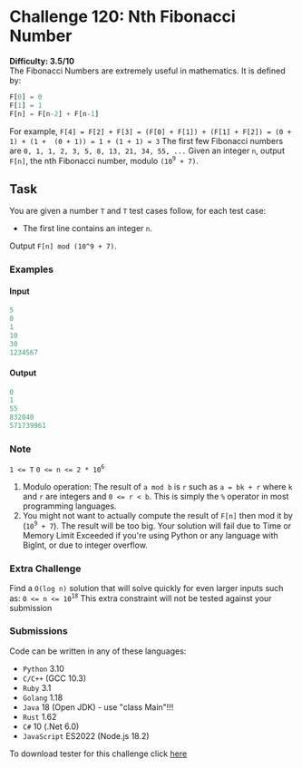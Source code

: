 # Challenge 120: Nth Fibonacci Number

**Difficulty: 3.5/10**  
The Fibonacci Numbers are extremely useful in mathematics. It is defined by:

```rust
F[0] = 0
F[1] = 1
F[n] = F[n-2] + F[n-1]
```

For example, `F[4] = F[2] + F[3] = (F[0] + F[1]) + (F[1] + F[2]) = (0 + 1) + (1 +  (0 + 1)) = 1 + (1 + 1) = 3`
The first few Fibonacci numbers are `0, 1, 1, 2, 3, 5, 8, 13, 21, 34, 55, ...`
Given an integer `n`, output `F[n]`, the nth Fibonacci number, modulo `(10`<sup>`9`</sup>` + 7)`.

## Task

You are given a number `T` and `T` test cases follow, for each test case:

- The first line contains an integer `n`.

Output `F[n] mod (10^9 + 7)`.

### Examples

#### Input

```rust
5
0
1
10
30
1234567
```

#### Output

```rust
0
1
55
832040
571739961
```

### Note

`1 <= T`
`0 <= n <= 2 * 10`<sup>`6`</sup>

1. Modulo operation: The result of `a mod b` is `r` such as `a = bk + r` where `k` and `r` are integers and `0 <= r < b`. This is simply the `%` operator in most programming languages.
2. You might not want to actually compute the result of `F[n]` then mod it by (`10`<sup>`9`</sup>` + 7`). The result will be too big. Your solution will fail due to Time or Memory Limit Exceeded if you're using Python or any language with BigInt, or due to integer overflow.

### Extra Challenge

Find a `O(log n)` solution that will solve quickly for even larger inputs such as:
`0 <= n <= 10`<sup>`18`</sup>
This extra constraint will not be tested against your submission

### Submissions

Code can be written in any of these languages:

- `Python` 3.10
- `C/C++` (GCC 10.3)
- `Ruby` 3.1
- `Golang` 1.18
- `Java` 18 (Open JDK) - use "class Main"!!!
- `Rust` 1.62
- `C#` 10 (.Net 6.0)
- `JavaScript` ES2022 (Node.js 18.2)

To download tester for this challenge click [here](https://downgit.github.io/#/home?url=https://github.com/Pomroka/TWT_Challenges_Tester/tree/main/Challenge_120)
